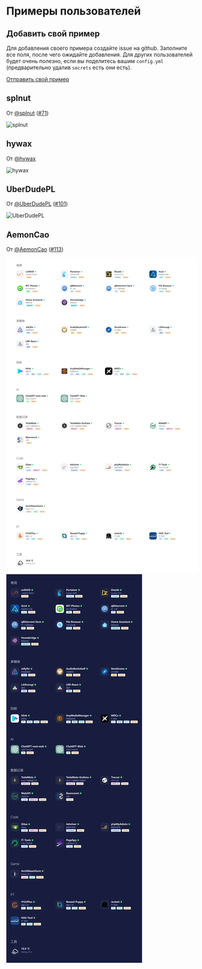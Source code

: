 # Примеры пользователей

## Добавить свой пример

Для добавления своего примера создайте issue на github. Заполните все поля, после чего ожидайте добавления.
Для других пользователей будет очень полезно, если вы поделитесь вашим `config.yml` (предварительно удалив `secrets` есть они есть).

[Отправить свой пример](https://github.com/hywax/mafl/issues/new?assignees=&labels=showcase&projects=&template=showcase.yml&title=%5BSHOWCASE%5D+%3Ctitle%3E)

## splnut

От [@splnut](https://github.com/splnut) ([#71](https://github.com/hywax/mafl/issues/71))

![splnut](../../public/showcase/splnut.png)

## hywax

От [@hywax](https://github.com/hywax)

![hywax](../../public/showcase/hywax.png)

## UberDudePL

От [@UberDudePL](https://github.com/UberDudePL) ([#101](https://github.com/hywax/mafl/issues/101))

![UberDudePL](../../public/showcase/uberdudepl.png)

## AemonCao

От [@AemonCao](https://github.com/AemonCao) ([#113](https://github.com/hywax/mafl/issues/113))

![AemonCao 1](../../public/showcase/aemon-cao-1.png)
![AemonCao 2](../../public/showcase/aemon-cao-2.png)

